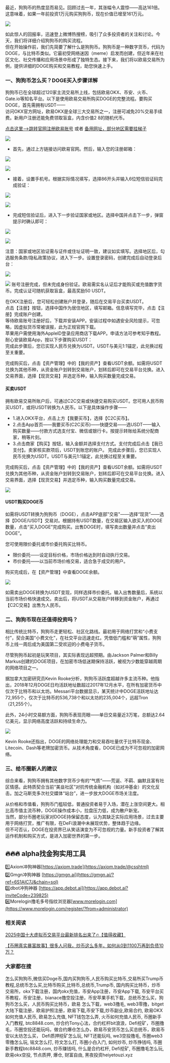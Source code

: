 最近，狗狗币的热度显而易见。回顾过去一年，其涨幅令人震惊——高达161倍。这意味着，如果一年前投资1万元购买狗狗币，现在价值已增至161万元。

[![](https://307e939.webp.li/20250423094931034.png)](https://btc8848.com/top-10-exchanges)

如此惊人的回报率，迅速登上微博热搜榜，吸引了众多投资者的关注和讨论。今天，我们将详细介绍狗狗币的购买流程。  
但在开始操作前，我们先简要了解什么是狗狗币。狗狗币是一种数字货币，代码为DOGE，与比特币类似。它最初受网络迷因（meme）启发而创建，但近年来在社区文化、社交传播和应用场景中形成了独特生态。接下来，我们将以欧易交易所为例，提供详细的DOGE购买和交易教程，助您快速上手。

### 一、狗狗币怎么买？DOGE买入步骤详解
狗狗币已在全球超过120家主流交易所上线，包括欧易OKX、币安、火币、Gate.io等知名平台。以下是使用欧易交易所购买DOGE的完整流程。要购买DOGE，首先需拥有USDT——  
访问OKX官方网址，欧易OKX是全球三大交易所之一，注册可减免20%交易手续费。新用户注册还能免费领取盲盒，内含价值2$~8$的随机代币。

 [点击这里–>跳转官网注册欧易账号](https://www.chouyi.world/zh-hans/join/18639032)  或者 [备用网址，部分地区需要挂梯子](https://www.okx.com/zh-hans/join/74873351)

 [![](https://fe095ec.webp.li/top-10-exchanges-001.jpg)](https://www.chouyi.world/zh-hans/join/18639032)

- 首先，通过上方链接访问欧易官网。然后，输入您的注册邮箱：

[![](https://ac63e02.webp.li/okx2.jpg)](https://btc8848.com/top-10-exchanges)

[![](https://ac63e02.webp.li/okx3.jpg)](https://btc8848.com/top-10-exchanges)

- 接着，设置手机号。根据实际情况填写，选择86开头并输入6位短信验证码完成验证：

[![](https://ac63e02.webp.li/okx4.jpg)](https://btc8848.com/top-10-exchanges)

[![](https://ac63e02.webp.li/okx5.jpg)](https://btc8848.com/top-10-exchanges)

- 完成短信验证后，进入下一步验证国家或地区。选择中国并点击下一步，弹窗提示时确认即可：

[![](https://ac63e02.webp.li/okx6.jpg)](https://btc8848.com/top-10-exchanges)

[![](https://ac63e02.webp.li/okx7.jpg)](https://btc8848.com/top-10-exchanges)

注意：国家或地区验证需与证件或住址证明一致，建议如实填写。选择地区后，勾选服务条款/隐私政策协议，进入下一步。设置登录密码，创建完成后自动登录后台：

[![](https://ac63e02.webp.li/okx8.jpg)](https://btc8848.com/top-10-exchanges)

[![](https://ac63e02.webp.li/okx9.jpg)](https://btc8848.com/top-10-exchanges)
账号注册完成，但未完成身份验证。欧易需实名认证后才能购买或充值数字货币。完成认证可随机获取盲盒，最高奖励50 USDT。

在OKX注册后，您可轻松创建账户并登录，随后在交易平台买卖USDT。  
点击【注册】按钮，选择中国作为居住地区，填写邮箱。信息填写完毕，点击【注册】完成账户创建。  
等待欧易账号注册好后，下载并安装APP。安装过程中如遇安全风险提示，可忽略，因虚拟货币常被误报，此为正规官网下载。  
苹果用户需使用海外AppleID登录应用商店下载APP。申请方法可参考知乎教程。耐心安装欧易App，按以下步骤购买USDT：  
完成此步骤后，您已实现人民币兑换为USDT。USDT与美元1:1锚定，此兑换过程至关重要。

完成购买后，点击【资产管理】中的【我的资产】查看USDT余额。如需将USDT兑换为其他币种，从资金账户划转到交易账户，划转后即可在交易平台兑换。进入交易界面，选择【现货交易】并选定币种，输入购买数量完成交易。

#### 买卖USDT
拥有欧易交易所账户后，可通过C2C交易或快捷交易购买USDT。您可用人民币购买USDT，或将USDT转换为人民币。以下是具体操作步骤——

- 1.进入OKX平台，点击上方【我要买币】，选择【C2C买币】。
- 2.点击App首页——我要买币(C2C买币)——快捷交易——选USDT——输入购买数量——付款方式选支付宝、微信或银行卡。按提示转账给系统分配商家，稍等片刻。
- 3.点击商家【购买】按钮，输入金额并选择支付方式。支付完成后点击【我已支付】。卖家核实款项后，USDT到账您的账户。
完成此步骤后，您已实现人民币兑换为USDT。USDT与美元1:1锚定，此兑换过程至关重要。

完成购买后，点击【资产管理】中的【我的资产】查看USDT余额。如需将USDT兑换为其他币种，从资金账户划转到交易账户，划转后即可在交易平台兑换。进入交易界面，选择【现货交易】并选定币种，输入购买数量完成交易。

![](https://ac63e02.webp.li/ouyichongzhi.png)

#### USDT购买DOGE币
如需将USDT转换为狗狗币（DOGE），点击APP底部"交易"——选择“现货”——选择【DOGE/USDT】交易对。根据持有USDT数量，在交易区输入欲买入的DOGE数量，点击“买入DOGE”完成购买。出售DOGE时，填写卖出数量并点击“卖出DOGE”。

您可使用限价委托或市价委托购买比特币。
- 限价委托——设定目标价格，市场价格达到时自动执行交易。
- 市价委托——以当前市场价格交易，适合急于成交的用户。

购买完成后，在【资产管理】中查看DOGE余额。

[![](https://307e939.webp.li/20250423095248392.png)](https://btc8848.com/top-10-exchanges)

如需卖出DOGE转换为USDT变现，同样选择市价委托。输入出售数量后，系统以当前市场价格快速成交。卖出后，将USDT从交易账户转移到资金账户，再通过【C2C交易】出售为人民币。

### 二、狗狗币现在还值得投资吗？
相比传统比特币，狗狗币走更轻松、社区化路线。最初用于网络打赏和“小费支付”，契合美国“小费文化”，在社交平台迅速走红。凭借低门槛和“萌”属性，狗狗币上线一周后成为美国第二受欢迎的小费电子货币。

尽管狗狗币起初是玩笑项目，其实际表现远超预期。由Jackson Palmer和Billy Markus创建的DOGE项目，在加密市场低迷期保持活跃，被视为少数能穿越周期的网络项目之一。

据加拿大加密研究员Kevin Rooke分析，狗狗币活跃度超越许多主流币种。他指出，2018年12月DOGE日均活跃地址数超过2017年12月水平，在所有加密货币中仅次于比特币和以太坊。Messari平台数据显示，某天统计中DOGE活跃地址达72,955个，仅次于比特币的536,738个和以太坊的235,004个，远超Tron（21,255个）。

此外，24小时交易额方面，狗狗币表现亮眼——单日交易量近3万笔，总额达2.64亿美元，显示网络高度活跃和持续生命力。

[![](https://307e939.webp.li/20250423095507256.png)](https://btc8848.com/top-10-exchanges)

Kevin Rooke还指出，DOGE的网络处理能力和交易吞吐量优于比特币现金、Litecoin、Dash等老牌加密货币。从技术角度看，DOGE已成为不可忽视的加密网络。

### 三、给币圈新人的建议
综合来看，狗狗币拥有其他数字货币少有的“气质”——荒诞、不羁、幽默且富有社区情感。此特质契合当前“美韭社区”对抗传统金融机构（如对冲基金）的文化反击。加之马斯克多次社交媒体“站台”，进一步放大DOGE市场关注度。

从价格和市值看，狗狗币门槛较低，普通投资者易于入场，潜在上涨空间更大。相比高市值主流币种，DOGE操作成本小，拉盘压力低，成为散户新宠。  
当然，部分币圈老玩家对DOGE持保留态度，认为其缺乏实际应用场景，过去主要用于网络打赏，推广有限，在DeFi浪潮中未展现优势，整体趋于边缘。  
但不可否认，DOGE在投资界已从笑话演变为不可忽视的力量。新手投资者了解其运作机制和购买方式，是进入加密世界的第一步。

## 🔥🔥🔥 alpha找金狗实用工具
1️⃣Axiom冲狗神器[https://axiom.trade](https://axiom.trade/@csshtml)  
2️⃣Gmgn冲狗神器 [https://gmgn.ai](https://gmgn.ai/?ref=6S1AIC7J&chain=sol)  
3️⃣dbot冲狗神器 [https://app.debot.ai](https://app.debot.ai?inviteCode=239825)  
4️⃣Morelogin撸毛多号指纹浏览器[www.morelogin.com](https://www.morelogin.com/register/?from=administrator)  


### 相关阅读
[2025中国十大虚拟币交易平台最新排名出来了🔥【值得收藏】](https://btc8848.com/top-10-exchanges/)

[【币圈真实暴富故事】很多人问我，炒币这么多年，如何从0到1100万再到负债10万？](https://heiyetouzi.xyz/biquanstory001/)


### 大家都在搜
 怎么买狗狗币,微信买Doge币,国内买狗狗币,人民币购买比特币,交易所买Trump币教程,总统币怎么买,比特币购买,比特币,总统币,Trump币, 国内购买比特币，炒币交易所，okx下载注册，国内okx充值，币安App注册，币安App下载, 币安平台买币教程，币安注册，bianace撸空投注册，币安苹果手机下载，总统币怎么买，狗狗币怎么买，人民币购买比特币，欧易 怎么下载，web3撸毛, web3零撸，bitget大陆下载注册，欧易护照注册，欧易下载,币安下载,炒币副业,欧易合约, 欧易OKX如何充值人民币, 欧易怎么充值, NFT钱包怎么弄, 火币如何充值人民币, 币圈新手入门教程, btc8848.com, 炒合约Tony心法，合约杠杆bit浪浪，Defi挖矿，币圈撸毛，币圈空投还能玩吗，做合约爆仓怎么办，欧易币安货币怎么买总统币，欧易币安以太坊怎么买， Defi质押挖矿怎么玩, NFT还能玩吗, we3空投撸毛, 币圈web3零撸怎么玩, 铭文怎么打, 符文怎么打, 币圈小白入门, 如何炒币, 炒币挣钱吗, 币圈新手教程btc8848.com, 炒币赚钱吗, 什么是合约杠杆, Defi挖矿, 币圈撸毛怎么玩, 欧易okx空投, 节点质押, 爆仓, 财富自由, 黑夜投资heiyetouzi.xyz